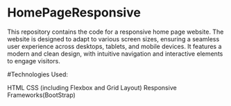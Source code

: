 # HomePageResponsive
This repository contains the code for a responsive home page website. The website is designed to adapt to various screen sizes, ensuring a seamless user experience across desktops, tablets, and mobile devices. It features a modern and clean design, with intuitive navigation and interactive elements to engage visitors.


#Technologies Used:

HTML
CSS (including Flexbox and Grid Layout)
Responsive Frameworks(BootStrap)
